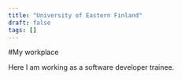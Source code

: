```yaml
---
title: "University of Eastern Finland"
draft: false
tags: []
---
```



#My workplace

Here I am working as a software developer trainee.